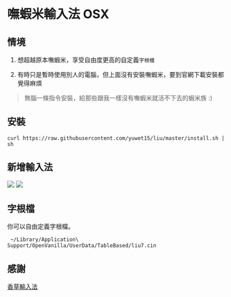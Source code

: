 # 嘸蝦米輸入法 OSX

## 情境
1. 想超越原本嘸蝦米，享受自由度更高的自定義`字根檔`

2. 有時只是暫時使用別人的電腦，但上面沒有安裝嘸蝦米，要到官網下載安裝都覺得麻煩

> 無腦一條指令安裝，給那些跟我一樣沒有嘸蝦米就活不下去的蝦米族 :)

## 安裝
    curl https://raw.githubusercontent.com/yuwet15/liu/master/install.sh | sh

## 新增輸入法
![](https://raw.githubusercontent.com/yuwet15/liu/master/screens/1.png)
![](https://raw.githubusercontent.com/yuwet15/liu/master/screens/2.png)

## 字根檔
你可以自由定義字根檔。

` ~/Library/Application\ Support/OpenVanilla/UserData/TableBased/liu7.cin`

## 感謝
[香草輸入法](https://openvanilla.org/)
